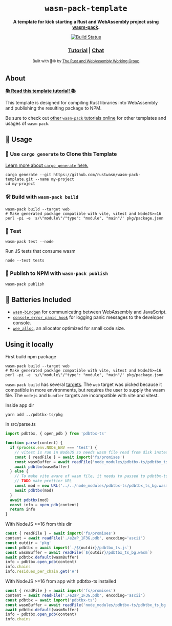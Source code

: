 <div align="center">

  <h1><code>wasm-pack-template</code></h1>

  <strong>A template for kick starting a Rust and WebAssembly project using <a href="https://github.com/rustwasm/wasm-pack">wasm-pack</a>.</strong>

  <p>
    <a href="https://travis-ci.org/rustwasm/wasm-pack-template"><img src="https://img.shields.io/travis/rustwasm/wasm-pack-template.svg?style=flat-square" alt="Build Status" /></a>
  </p>

  <h3>
    <a href="https://rustwasm.github.io/docs/wasm-pack/tutorials/npm-browser-packages/index.html">Tutorial</a>
    <span> | </span>
    <a href="https://discordapp.com/channels/442252698964721669/443151097398296587">Chat</a>
  </h3>

  <sub>Built with 🦀🕸 by <a href="https://rustwasm.github.io/">The Rust and WebAssembly Working Group</a></sub>
</div>

## About

[**📚 Read this template tutorial! 📚**][template-docs]

This template is designed for compiling Rust libraries into WebAssembly and
publishing the resulting package to NPM.

Be sure to check out [other `wasm-pack` tutorials online][tutorials] for other
templates and usages of `wasm-pack`.

[tutorials]: https://rustwasm.github.io/docs/wasm-pack/tutorials/index.html
[template-docs]: https://rustwasm.github.io/docs/wasm-pack/tutorials/npm-browser-packages/index.html

## 🚴 Usage

### 🐑 Use `cargo generate` to Clone this Template

[Learn more about `cargo generate` here.](https://github.com/ashleygwilliams/cargo-generate)

```
cargo generate --git https://github.com/rustwasm/wasm-pack-template.git --name my-project
cd my-project
```

### 🛠️ Build with `wasm-pack build`

```shell
wasm-pack build --target web
# Make generated package compatible with vite, vitest and NodeJS>=16
perl -pi -e 's/\"module\"/"type": "module", "main"/' pkg/package.json
```

### 🔬 Test

```shell
wasm-pack test --node
```

Run JS tests that consume wasm

```shell
node --test tests
```

### 🎁 Publish to NPM with `wasm-pack publish`

```shell
wasm-pack publish
```

## 🔋 Batteries Included

* [`wasm-bindgen`](https://github.com/rustwasm/wasm-bindgen) for communicating
  between WebAssembly and JavaScript.
* [`console_error_panic_hook`](https://github.com/rustwasm/console_error_panic_hook)
  for logging panic messages to the developer console.
* [`wee_alloc`](https://github.com/rustwasm/wee_alloc), an allocator optimized
  for small code size.

## Using it locally

First build npm package

```shell
wasm-pack build --target web
# Make generated package compatible with vite, vitest and NodeJS>=16
perl -pi -e 's/\"module\"/"type": "module", "main"/' pkg/package.json
```

`wasm-pack build` has several [targets](https://rustwasm.github.io/wasm-pack/book/commands/build.html#target).
The `web` target was picked because it compatible in more environments, but requires the user to supply the wasm file.
The `nodejs` and `bundler` targets are incompatible with vite and vitest.

Inside app dir

```shell
yarn add ../pdbtbx-ts/pkg
```

In src/parse.ts

```js
import pdbtbx, { open_pdb } from 'pdbtbx-ts'

function parse(content) {
  if (process.env.NODE_ENV === 'test') {
    // vitest is run in NodeJS so needs wasm file read from disk instead of fetch using url
    const { readFile } = await import('fs/promises')
    const wasmBuffer = await readFile('node_modules/pdbtbx-ts/pdbtbx_ts_bg.wasm')
    await pdbtbx(wasmBuffer)
  } else {
    // To make vite aware of wasm file, it needs to passed to pdbtbx-ts default method.
    // TODO make prettier URL
    const mod = new URL('../../node_modules/pdbtbx-ts/pdbtbx_ts_bg.wasm', import.meta.url)
    await pdbtbx(mod)
  }
  await pdbtbx(mod)
  const info = open_pdb(content)
  return info
}
```

With NodeJS >=16 from this dir

```js
const { readFile } = await import('fs/promises')
content = await readFile('./e2aP_1F3G.pdb', encoding='ascii')
const outdir = 'pkg'
const pdbtbx = await import(`./${outdir}/pdbtbx_ts.js`)
const wasmBuffer = await readFile(`${outdir}/pdbtbx_ts_bg.wasm`)
await pdbtbx.default(wasmBuffer)
info = pdbtbx.open_pdb(content)
info.chains
info.residues_per_chain.get('A')
```

With NodeJS >=16 from app with pdbtbx-ts installed

```js
const { readFile } = await import('fs/promises')
content = await readFile('./e2aP_1F3G.pdb', encoding='ascii')
const pdbtbx = await import('pdbtbx-ts')
const wasmBuffer = await readFile('node_modules/pdbtbx-ts/pdbtbx_ts_bg.wasm')
await pdbtbx.default(wasmBuffer)
info = pdbtbx.open_pdb(content)
info.chains
```
